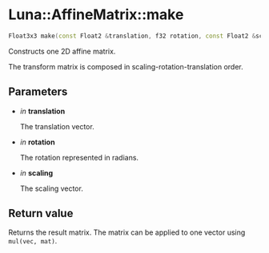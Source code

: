 # Luna::AffineMatrix::make

```c++
Float3x3 make(const Float2 &translation, f32 rotation, const Float2 &scaling)
```

Constructs one 2D affine matrix. 

The transform matrix is composed in scaling-rotation-translation order. 

## Parameters
* *in* **translation**

    The translation vector. 

* *in* **rotation**

    The rotation represented in radians. 

* *in* **scaling**

    The scaling vector. 

## Return value
Returns the result matrix. The matrix can be applied to one vector using `mul(vec, mat)`. 

